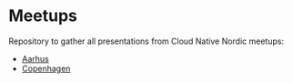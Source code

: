 # Meetups
Repository to gather all presentations from Cloud Native Nordic meetups:

* [Aarhus](aarhus/README.md)
* [Copenhagen](copenhagen/README.md)
